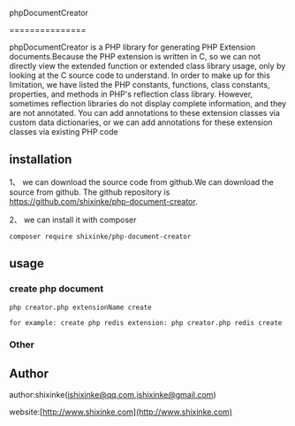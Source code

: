 
phpDocumentCreator

===============

phpDocumentCreator is a PHP library for generating PHP Extension documents.Because the PHP extension is written in C, so we can not directly view the extended function or extended class library usage, only by looking at the C source code to understand. In order to make up for this limitation, we have listed the PHP constants, functions, class constants, properties, and methods in PHP's reflection class library. However, sometimes reflection libraries do not display complete information, and they are not annotated. You can add annotations to these extension classes via custom data dictionaries, or we can add annotations for these extension classes via existing PHP code


## installation 
    
1、 we can download the source code from github.We can download the source from github. The github repository is https://github.com/shixinke/php-document-creator.   

2、 we can install it with composer

    composer require shixinke/php-document-creator
    
## usage

    
### create php document 
    
    php creator.php extensionName create
    
    for example: create php redis extension: php creator.php redis create
### Other 
    
## Author

author:shixinke(ishixinke@qq.com,ishixinke@gmail.com)

website:[http://www.shixinke.com](http://www.shixinke.com)

    
